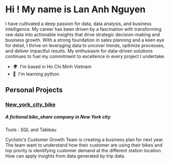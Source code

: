 Hi ! My name is Lan Anh Nguyen
======================================================================================================================================


I have cultivated a deep passion for data, data analysis, and business intelligence. My career has been driven by a fascination with transforming raw data into actionable insights that drive strategic decision-making and business growth. With a strong foundation in sales planning and a keen eye for detail, I thrive on leveraging data to uncover trends, optimize processes, and deliver impactful results. My enthusiasm for data-driven solutions continues to fuel my commitment to excellence in every project I undertake.

* 🌍  I'm based in Ho Chi Minh Vietnam
* 🧠  I'm learning python

## Personal Projects

### [New_york_city_bike ](https://github.com/la2n2h/new-york-city-bike/blob/main/README.md)
##### A fictional bike_share company in New York city

Tools : SQL and Tableau

Cyclistic’s Customer Growth Team is creating a business plan for next year. The team want to understand how their customer are using their bikes and top prority is identifying customer demand at the different station location. How can apply insights from data generated by trip data.
